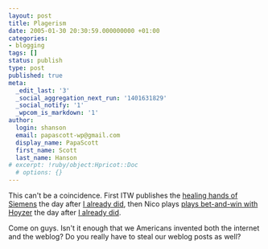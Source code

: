 ```yaml
---
layout: post
title: Plagerism
date: 2005-01-30 20:30:59.000000000 +01:00
categories:
- blogging
tags: []
status: publish
type: post
published: true
meta:
  _edit_last: '3'
  _social_aggregation_next_run: '1401631829'
  _social_notify: '1'
  _wpcom_is_markdown: '1'
author:
  login: shanson
  email: papascott-wp@gmail.com
  display_name: PapaScott
  first_name: Scott
  last_name: Hanson
# excerpt: !ruby/object:Hpricot::Doc
  # options: {}
---
```

<p>This can't be a coincidence. First ITW publishes the <a title="Industrial Technology & Witchcraft - das Weblog von TextLab" href="http://www.industrial-technology-and-witchcraft.de/index.php/ITW/13508/">healing hands of Siemens</a> the day after <a href="http://www.papascott.de/archives/2005/01/28/use-photoshop/">I already did</a>, then Nico plays <a title="Hoyzer und keine Ende - Verstrickung von Profis in die Affäre? [Lummaland - das Weblog]" href="http://lumma.de/eintrag.php?id=1206">plays bet-and-win with Hoyzer</a> the day after <a href="http://www.papascott.de/archives/2005/01/29/bet-win/">I already did</a>.</p>
<p>Come on guys. Isn't it enough that we Americans invented both the internet and the weblog? Do you really have to steal our weblog posts as well?</p>
